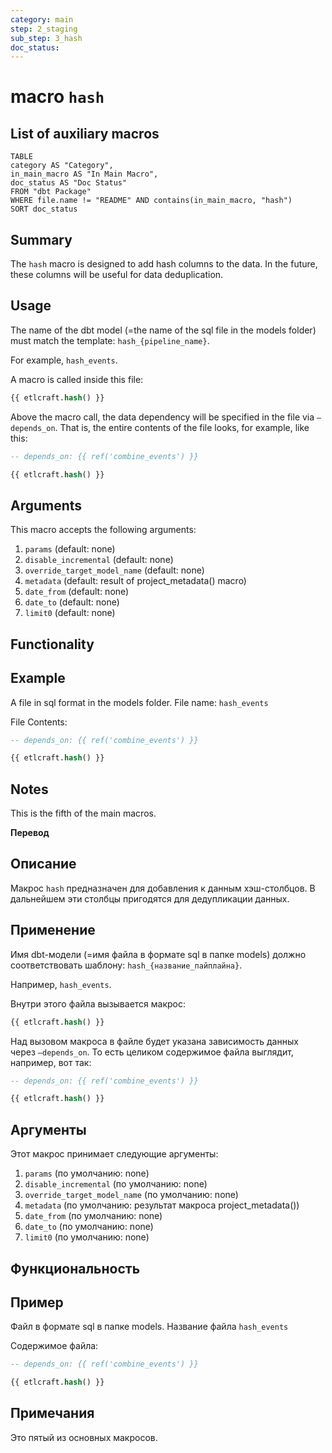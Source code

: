 ```yaml
---
category: main
step: 2_staging
sub_step: 3_hash
doc_status:
---
```

# macro `hash`

## List of auxiliary macros

```dataview
TABLE 
category AS "Category", 
in_main_macro AS "In Main Macro",
doc_status AS "Doc Status"
FROM "dbt Package"
WHERE file.name != "README" AND contains(in_main_macro, "hash")
SORT doc_status
```


## Summary

The `hash` macro is designed to add hash columns to the data. In the future, these columns will be useful for data deduplication.

## Usage

The name of the dbt model (=the name of the sql file in the models folder) must match the template:
`hash_{pipeline_name}`.

For example, `hash_events`.

A macro is called inside this file:

```sql
{{ etlcraft.hash() }}
```
Above the macro call, the data dependency will be specified in the file via `—depends_on`. That is, the entire contents of the file looks, for example, like this:
```sql
-- depends_on: {{ ref('combine_events') }}

{{ etlcraft.hash() }}
```
## Arguments

This macro accepts the following arguments:
1. `params` (default: none)
2.  `disable_incremental` (default: none)
3. `override_target_model_name` (default: none)
4. `metadata` (default: result of project_metadata() macro)
5. `date_from` (default: none)
6. `date_to` (default: none)
7. `limit0` (default: none)

## Functionality

## Example

A file in sql format in the models folder. File name: 
`hash_events`

File Contents:
```sql
-- depends_on: {{ ref('combine_events') }}

{{ etlcraft.hash() }}
```
## Notes

This is the fifth of the main macros.

**Перевод**

## Описание

Макрос `hash` предназначен для добавления к данным хэш-столбцов. В дальнейшем эти столбцы пригодятся для дедупликации данных.
## Применение

Имя dbt-модели (=имя файла в формате sql в папке models) должно соответствовать шаблону:
`hash_{название_пайплайна}`.

Например, `hash_events`.

Внутри этого файла вызывается макрос:

```sql
{{ etlcraft.hash() }}
```
Над вызовом макроса в файле будет указана зависимость данных через `—depends_on`. То есть целиком содержимое файла выглядит, например, вот так:
```sql
-- depends_on: {{ ref('combine_events') }}

{{ etlcraft.hash() }}
```
## Аргументы

Этот макрос принимает следующие аргументы:

1. `params` (по умолчанию: none)
2.  `disable_incremental` (по умолчанию: none)
3. `override_target_model_name` (по умолчанию: none)
4. `metadata` (по умолчанию: результат макроса project_metadata())
5. `date_from` (по умолчанию: none)
6. `date_to` (по умолчанию: none)
7. `limit0` (по умолчанию: none)

## Функциональность

## Пример

Файл в формате sql в папке models. Название файла `hash_events`

Содержимое файла:
```sql
-- depends_on: {{ ref('combine_events') }}

{{ etlcraft.hash() }}
```

## Примечания

Это пятый из основных макросов.